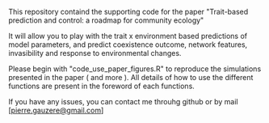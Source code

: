 This repository containd the supporting code for the paper "Trait-based prediction and control: a roadmap for community ecology"

It will allow you to play with the trait x environment based predictions of model parameters, and predict coexistence outcome, network features, invasibility and response to environmental changes. 

Please begin with "code_use_paper_figures.R" to reproduce the simulations presented in the paper ( and more ). 
All details of how to use the different functions are present in the foreword of each functions. 

If you have any issues, you can contact me throuhg github or by mail [pierre.gauzere@gmail.com]